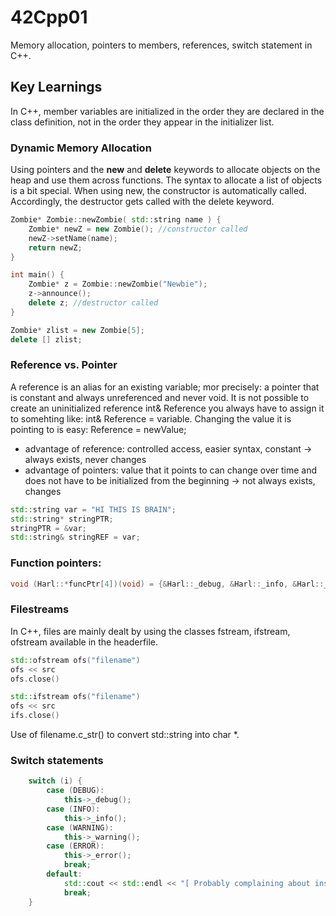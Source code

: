 # 42Cpp01
Memory allocation, pointers to members, references, switch statement in C++.

## Key Learnings
In C++, member variables are initialized in the order they are declared in the class definition, not in the order they appear in the initializer list.

### Dynamic Memory Allocation
Using pointers and the **new** and **delete** keywords to allocate objects on the heap and use them across functions. The syntax to allocate a list of objects is a bit special. When using new, the constructor is automatically called. Accordingly, the destructor gets called with the delete keyword. 

```c++
Zombie* Zombie::newZombie( std::string name ) {
    Zombie* newZ = new Zombie(); //constructor called
    newZ->setName(name);
    return newZ;
}

int main() {
    Zombie* z = Zombie::newZombie("Newbie");
    z->announce();
    delete z; //destructor called
}

Zombie* zlist = new Zombie[5];
delete [] zlist;
```

### Reference vs. Pointer
A reference is an alias for an existing variable; mor precisely: a pointer that is constant and always unreferenced and never void. It is not possible to create an uninitialized reference int& Reference you always have to assign it to somehting like: int& Reference = variable. Changing the value it is pointing to is easy: Reference = newValue;
- advantage of reference: controlled access, easier syntax, constant -> always exists, never changes
- advantage of pointers: value that it points to can change over time and does not have to be initialized from the beginning -> not always exists, changes

```c++
std::string var = "HI THIS IS BRAIN";
std::string* stringPTR;
stringPTR = &var;
std::string& stringREF = var;
```

### Function pointers:
```c++
void (Harl::*funcPtr[4])(void) = {&Harl::_debug, &Harl::_info, &Harl::_warning, &Harl::_error};
```

### Filestreams
In C++, files are mainly dealt by using the classes fstream, ifstream, ofstream available in the <fstream> headerfile.
```c++
std::ofstream ofs("filename")
ofs << src
ofs.close()

std::ifstream ofs("filename")
ofs << src
ifs.close()
```
Use of filename.c_str() to convert std::string into char *.

### Switch statements
```c++
    switch (i) {
        case (DEBUG):
            this->_debug();
        case (INFO):
            this->_info();
        case (WARNING):
            this->_warning();
        case (ERROR):
            this->_error();
            break;
        default:
            std::cout << std::endl << "[ Probably complaining about insignificant problems. ]" << std::endl;
            break;
    }
```


